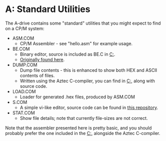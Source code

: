 # A: Standard Utilities

The A-drive contains some "standard" utilities that you might expect to find on a CP/M system:

* ASM.COM
  * CP/M Assembler - see "hello.asm" for example usage.
* BE.COM
  * Binary editor, source is included as BE.C in [C:](../C/).
  * [Originally found here](https://github.com/lindehaven/CP-M).
* DUMP.COM
  * Dump file contents - this is enhanced to show both HEX and ASCII contents of files.
  * Written using the Aztec C-compiler, you can find in [C:](../C/), along with source code.
* LOAD.COM
  * Loader for generated .hex files, produced by ASM.COM
* S.COM
  * A simple vi-like editor, source code can be found in [this repository](https://github.com/udo-munk/s/).
* STAT.COM
  * Show file details; note that currently file-sizes are not correct.

Note that the assembler presented here is pretty basic, and you should probably prefer the one included in the [C:](../C/), alongside the Aztec C-compiler.


